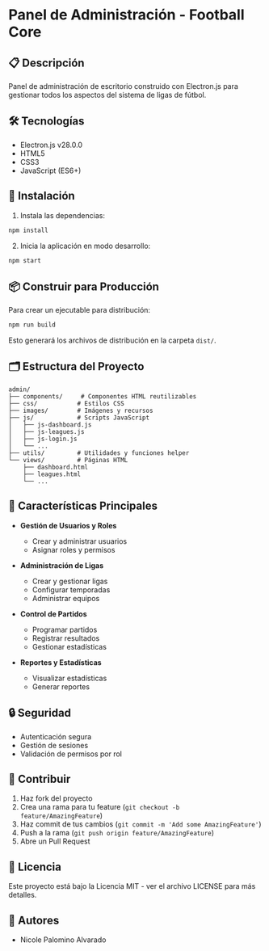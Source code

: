 # Panel de Administración - Football Core

## 📋 Descripción

Panel de administración de escritorio construido con Electron.js para gestionar todos los aspectos del sistema de ligas de fútbol.

## 🛠️ Tecnologías

- Electron.js v28.0.0
- HTML5
- CSS3
- JavaScript (ES6+)

## 🚀 Instalación

1. Instala las dependencias:
```bash
npm install
```

2. Inicia la aplicación en modo desarrollo:
```bash
npm start
```

## 📦 Construir para Producción

Para crear un ejecutable para distribución:

```bash
npm run build
```

Esto generará los archivos de distribución en la carpeta `dist/`.

## 🗂️ Estructura del Proyecto

```
admin/
├── components/     # Componentes HTML reutilizables
├── css/           # Estilos CSS
├── images/        # Imágenes y recursos
├── js/            # Scripts JavaScript
│   ├── js-dashboard.js
│   ├── js-leagues.js
│   ├── js-login.js
│   └── ...
├── utils/         # Utilidades y funciones helper
└── views/         # Páginas HTML
    ├── dashboard.html
    ├── leagues.html
    └── ...
```

## 🔑 Características Principales

- **Gestión de Usuarios y Roles**
  - Crear y administrar usuarios
  - Asignar roles y permisos

- **Administración de Ligas**
  - Crear y gestionar ligas
  - Configurar temporadas
  - Administrar equipos

- **Control de Partidos**
  - Programar partidos
  - Registrar resultados
  - Gestionar estadísticas

- **Reportes y Estadísticas**
  - Visualizar estadísticas
  - Generar reportes

## 🔒 Seguridad

- Autenticación segura
- Gestión de sesiones
- Validación de permisos por rol

## 🤝 Contribuir

1. Haz fork del proyecto
2. Crea una rama para tu feature (`git checkout -b feature/AmazingFeature`)
3. Haz commit de tus cambios (`git commit -m 'Add some AmazingFeature'`)
4. Push a la rama (`git push origin feature/AmazingFeature`)
5. Abre un Pull Request

## 📝 Licencia

Este proyecto está bajo la Licencia MIT - ver el archivo LICENSE para más detalles.

## 👥 Autores

- Nicole Palomino Alvarado